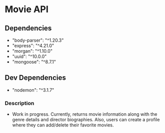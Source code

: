 # Movie API

## Dependencies
* "body-parser": "^1.20.3"
* "express": "^4.21.0"
* "morgan": "^1.10.0"
* "uuid": "^10.0.0"
* "mongoose": "^8.7.1"

## Dev Dependencies
* "nodemon": "^3.1.7"

### Description
* Work in progress. Currently, returns movie information along with the genre details and director biographies. Also, users can create a profile where they can add/delete their favorite movies.
